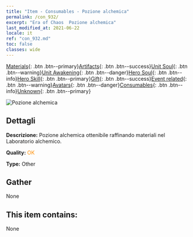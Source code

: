 ```yaml
---
title: "Item - Consumables - Pozione alchemica"
permalink: /con_932/
excerpt: "Era of Chaos  Pozione alchemica"
last_modified_at: 2021-06-22
locale: it
ref: "con_932.md"
toc: false
classes: wide
---
```

 [Materials](/ItemsIT/){: .btn .btn--primary}[Artifacts](/ItemsIT/Artifacts/){: .btn .btn--success}[Unit Soul](/ItemsIT/UnitSoul/){: .btn .btn--warning}[Unit Awakening](/ItemsIT/UnitAwakening/){: .btn .btn--danger}[Hero Soul](/ItemsIT/HeroSoul/){: .btn .btn--info}[Hero Skill](/ItemsIT/HeroSkill/){: .btn .btn--primary}[Gift](/ItemsIT/Gift/){: .btn .btn--success}[Event related](/ItemsIT/Events/){: .btn .btn--warning}[Avatars](/ItemsIT/Avatars/){: .btn .btn--danger}[Consumables](/ItemsIT/Consumables/){: .btn .btn--info}[Unknown](/ItemsIT/Unknown/){: .btn .btn--primary}

 ![Pozione alchemica](/images/t/i_40020.png)

## Dettagli
 **Descrizione:** Pozione alchemica ottenibile raffinando materiali nel Laboratorio alchemico.

 **Quality:** <span style="color: #FF8C00">OK</span>

 **Type:** Other

## Gather

  None

## This item contains:

  None


